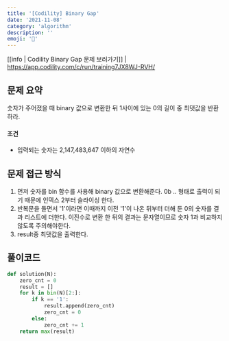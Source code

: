 ```yaml
---
title: '[Codility] Binary Gap'
date: '2021-11-08'
category: 'algorithm'
description: ''
emoji: '🔢'
---
```


[[info | Codility Binary Gap 문제 보러가기]]
| https://app.codility.com/c/run/training7JX8WJ-RVH/



## 문제 요약

숫자가 주어졌을 때 binary 값으로 변환한 뒤 1사이에 있는 0의 길이 중 최댓값을 반환하라.

#### 조건

- 입력되는 숫자는 2,147,483,647 이하의 자연수

## 문제 접근 방식

1. 먼저 숫자를 bin 함수를 사용해 binary 값으로 변환해준다. 0b .. 형태로 출력이 되기 때문에 인덱스 2부터 슬라이싱 한다.
1. 반복문을 돌면서 '1'이라면 이때까지 이전 '1'이 나온 뒤부터 더해 둔 0의 숫자를 결과 리스트에 더한다. 이진수로 변환 한 뒤의 결과는 문자열이므로 숫자 1과 비교하지 않도록 주의해야한다.
1. result중 최댓값을 출력한다.

## 풀이코드

```python
def solution(N):
    zero_cnt = 0
    result = []
    for k in bin(N)[2:]:
        if k == '1':
            result.append(zero_cnt)
            zero_cnt = 0
        else:
            zero_cnt += 1
    return max(result)
```



